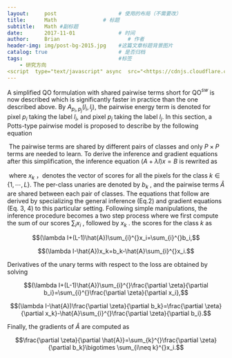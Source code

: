 ```yaml
---
layout:     post                    # 使用的布局（不需要改）
title:      Math               # 标题 
subtitle:   Math #副标题
date:       2017-11-01              # 时间
author:     Brian                      # 作者
header-img: img/post-bg-2015.jpg    #这篇文章标题背景图片
catalog: true                       # 是否归档
tags:                               #标签
    - 研究方向
<script  type="text/javascript" async  src="<https://cdnjs.cloudflare.com/ajax/libs/mathjax/2.7.1/MathJax.js?config=TeX-AMS-MML_HTMLorMML>"></script>
---
```

  A simplified QO formulation with shared pairwise terms short for QO$^{sw}$ is now described which is significantly faster in practice than the one described above. By $A_{p_i,p_j}(l_i,l_j)$, the pairwise energy term is denoted for pixel $p_i$ taking the label $l_i$, and pixel $p_j$ taking the label $l_j$. In this section, a Potts-type pairwise model is proposed to describe by the following equation

​     The pairwise terms are shared by different pairs of classes and only $P\times P$ terms are needed to learn. To derive the inference and gradient equations after this simplification, the inference equation $(A+\lambda I)x=B$ is rewrited as

​     where $x_k$ ，denotes the vector of scores for all the pixels for the class $k\in\{1,\cdots,L\}$. The per-class unaries are denoted by $b_k$ , and the pairwise terms $\hat{A}$  are shared between each pair of classes. The equations that follow are derived by specializing the general inference (Eq.2) and gradient equations (Eq. 3, 4) to this particular setting. Following simple manipulations, the inference procedure becomes a two step process where we first compute the sum of our scores $\sum\nolimits_{i}^{}x_i$ , followed by $x_k$ . the scores for the class $k$  as

$$(\lambda I+(L-1)\hat{A})\sum_{i}^{}x_i=\sum_{i}^{}b_i,$$

$$(\lambda I-\hat{A})x_k=b_k-\hat{A}\sum_{i}^{}x_i.$$

Derivatives of the unary terms with respect to the loss are obtained by solving

$$(\lambda I+(L-1)\hat{A})\sum_{i}^{}\frac{\partial \zeta}{\partial b_i}=\sum_{i}^{}\frac{\partial \zeta}{\partial x_i},$$

$$(\lambda I-\hat{A})\frac{\partial \zeta}{\partial b_k}=\frac{\partial \zeta}{\partial x_k}-\hat{A}\sum_{i}^{}\frac{\partial \zeta}{\partial b_i}.$$

Finally, the gradients of $\hat{A}$  are computed as

$$\frac{\partial \zeta}{\partial \hat{A}}=\sum_{k}^{}\frac{\partial \zeta}{\partial b_k}\bigotimes \sum_{i\neq k}^{}x_i.$$
